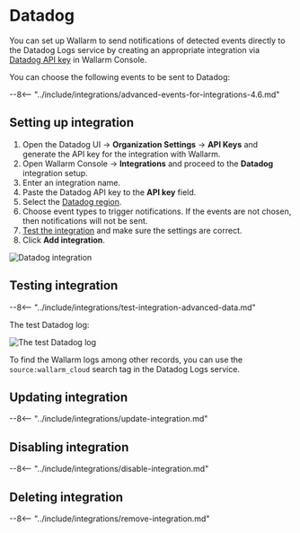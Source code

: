 # Datadog

You can set up Wallarm to send notifications of detected events directly to the Datadog Logs service by creating an appropriate integration via [Datadog API key](https://docs.datadoghq.com/account_management/api-app-keys/) in Wallarm Console.

You can choose the following events to be sent to Datadog:

--8<-- "../include/integrations/advanced-events-for-integrations-4.6.md"

## Setting up integration

1. Open the Datadog UI → **Organization Settings** → **API Keys** and generate the API key for the integration with Wallarm.
1. Open Wallarm Console → **Integrations** and proceed to the **Datadog** integration setup.
1. Enter an integration name.
1. Paste the Datadog API key to the **API key** field.
1. Select the [Datadog region](https://docs.datadoghq.com/getting_started/site/).
1. Choose event types to trigger notifications. If the events are not chosen, then notifications will not be sent.
1. [Test the integration](#testing-integration) and make sure the settings are correct.
1. Click **Add integration**.

![Datadog integration](../../../images/user-guides/settings/integrations/add-datadog-integration.png)

## Testing integration

--8<-- "../include/integrations/test-integration-advanced-data.md"

The test Datadog log:

![The test Datadog log](../../../images/user-guides/settings/integrations/test-datadog-vuln-detected.png)

To find the Wallarm logs among other records, you can use the `source:wallarm_cloud` search tag in the Datadog Logs service.

## Updating integration

--8<-- "../include/integrations/update-integration.md"

## Disabling integration

--8<-- "../include/integrations/disable-integration.md"

## Deleting integration

--8<-- "../include/integrations/remove-integration.md"